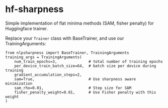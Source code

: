 # hf-sharpness
Simple implementation of flat minima methods (SAM, fisher penalty) for Huggingface trainer.

Replace your `Trainer` class with BaseTrainer, and use our TrainingArguments:

```
from nlpsharpness import BaseTrainer, TrainingArguments
training_args = TrainingArguments(
    num_train_epochs=3,              # total number of training epochs
    per_device_train_batch_size=64,  # batch size per device during training
    gradient_accumulation_steps=2,
    sam=True,                        # Use sharpness aware minimization
    sam_rho=0.01,                    # Step size for SAM
    fisher_penalty_weight=0.01,      # Use Fisher penalty with this weight
)
```

